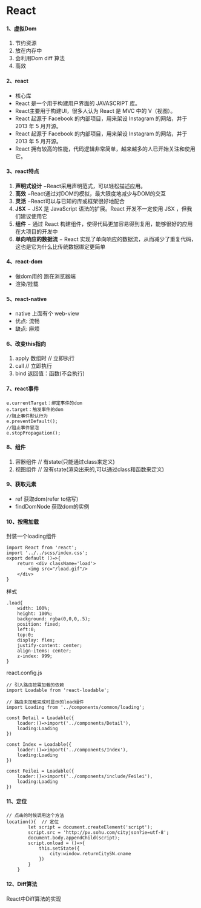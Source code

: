 # React
#### 1、虚拟Dom
1. 节约资源
2. 放在内存中
3. 会利用Dom diff 算法
4. 高效
#### 2、react
- 核心库
- React 是一个用于构建用户界面的 JAVASCRIPT 库。
- React主要用于构建UI，很多人认为 React 是 MVC 中的 V（视图）。
- React 起源于 Facebook 的内部项目，用来架设 Instagram 的网站，并于 2013 年 5 月开源。
- React 起源于 Facebook 的内部项目，用来架设 Instagram 的网站，并于 2013 年 5 月开源。
- React 拥有较高的性能，代码逻辑非常简单，越来越多的人已开始关注和使用它。
#### 3、react特点
1. **声明式设计** −React采用声明范式，可以轻松描述应用。
2. **高效** −React通过对DOM的模拟，最大限度地减少与DOM的交互
3. **灵活** −React可以与已知的库或框架很好地配合
4. **JSX** − JSX 是 JavaScript 语法的扩展。React 开发不一定使用 JSX ，但我们建议使用它
5. **组件** − 通过 React 构建组件，使得代码更加容易得到复用，能够很好的应用在大项目的开发中
6. **单向响应的数据流** − React 实现了单向响应的数据流，从而减少了重复代码，这也是它为什么比传统数据绑定更简单
#### 4、react-dom
- 做dom用的 跑在浏览器端
- 渲染/挂载
#### 5、react-native
- native 上面有个 web-view
- 优点: 流畅
- 缺点: 麻烦
#### 6、改变this指向
1. apply 数组时   // 立即执行
2. call // 立即执行
3. bind   返回值：函数(不会执行)
#### 7、react事件
```
e.currentTarget：绑定事件的dom
e.target：触发事件的dom
//阻止事件默认行为
e.preventDefault();
//阻止事件冒泡
e.stopPropagation();
```
#### 8、组件
1. 容器组件  // 有state(只能通过class来定义)
2. 视图组件  // 没有state(渲染出来的,可以通过class和函数来定义)

#### 9、获取元素
- ref   获取dom(refer to缩写)
- findDomNode  获取dom的实例
#### 10、按需加载
封装一个loading组件

```
import React from 'react';
import '../../scss/index.css';
export default ()=>{
    return <div className='load'>
        <img src="/load.gif"/>
    </div>
}
```
样式

```
.load{
    width: 100%;
    height: 100%;
    background: rgba(0,0,0,.5);
    position: fixed;
    left:0;
    top:0;
    display: flex;
    justify-content: center;
    align-items: center;
    z-index: 999;
}
```
react.config.js

```
// 引入路由按需加载的依赖
import Loadable from 'react-loadable';

// 路由未加载完成时显示的load组件
import Loading from '../components/common/loading';

const Detail = Loadable({
    loader:()=>import('../components/Detail'),
    loading:Loading
})

const Index = Loadable({
    loader:()=>import('../components/Index'),
    loading:Loading
})

const Feilei = Loadable({
    loader:()=>import('../components/include/Feilei'),
    loading:Loading
})

```
#### 11、定位

```
// 点击的时候调用这个方法
location(){  // 定位
        let script = document.createElement('script');
        script.src = 'http://pv.sohu.com/cityjson?ie=utf-8';
        document.body.appendChild(script);
        script.onload = ()=>{
            this.setState({
                city:window.returnCitySN.cname
            })
        }
    }
```
#### 12、Diff算法
React中Diff算法的实现